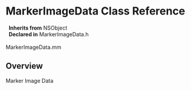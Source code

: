 # MarkerImageData Class Reference

&nbsp;&nbsp;**Inherits from** NSObject  
&nbsp;&nbsp;**Declared in** MarkerImageData.h<br />  
MarkerImageData.mm  

## Overview

Marker Image Data

